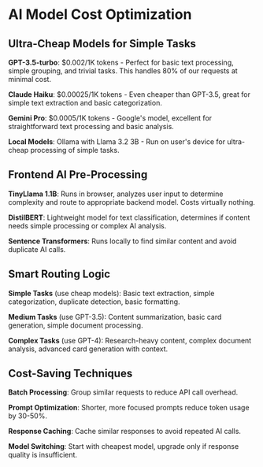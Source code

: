 # AI Model Cost Optimization

## Ultra-Cheap Models for Simple Tasks

**GPT-3.5-turbo**: $0.002/1K tokens - Perfect for basic text processing, simple grouping, and trivial tasks. This handles 80% of our requests at minimal cost.

**Claude Haiku**: $0.00025/1K tokens - Even cheaper than GPT-3.5, great for simple text extraction and basic categorization.

**Gemini Pro**: $0.0005/1K tokens - Google's model, excellent for straightforward text processing and basic analysis.

**Local Models**: Ollama with Llama 3.2 3B - Run on user's device for ultra-cheap processing of simple tasks.

## Frontend AI Pre-Processing

**TinyLlama 1.1B**: Runs in browser, analyzes user input to determine complexity and route to appropriate backend model. Costs virtually nothing.

**DistilBERT**: Lightweight model for text classification, determines if content needs simple processing or complex AI analysis.

**Sentence Transformers**: Runs locally to find similar content and avoid duplicate AI calls.

## Smart Routing Logic

**Simple Tasks** (use cheap models): Basic text extraction, simple categorization, duplicate detection, basic formatting.

**Medium Tasks** (use GPT-3.5): Content summarization, basic card generation, simple document processing.

**Complex Tasks** (use GPT-4): Research-heavy content, complex document analysis, advanced card generation with context.

## Cost-Saving Techniques

**Batch Processing**: Group similar requests to reduce API call overhead.

**Prompt Optimization**: Shorter, more focused prompts reduce token usage by 30-50%.

**Response Caching**: Cache similar responses to avoid repeated AI calls.

**Model Switching**: Start with cheapest model, upgrade only if response quality is insufficient.

